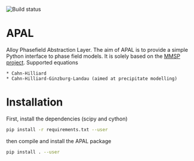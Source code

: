 ![Build status](https://travis-ci.org/davidkleiven/APAL.svg?branch=master)

# APAL
Alloy Phasefield Abstraction Layer. The aim of APAL is to provide a simple Python interface to phase field models. 
It is solely based on the [MMSP project](https://github.com/mesoscale/mmsp). Supported equations

    * Cahn-Hilliard
    * Cahn-Hilliard-Ginzburg-Landau (aimed at precipitate modelling)

# Installation
First, install the dependencies (scipy and cython)

```bash
pip install -r requirements.txt --user
```
then compile and install the APAL package

```bash
pip install . --user
```
